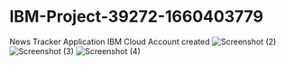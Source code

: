 # IBM-Project-39272-1660403779
News Tracker Application
IBM Cloud Account created
![Screenshot (2)](https://user-images.githubusercontent.com/114080648/191539831-75b3a6c8-edb3-4e85-91a9-a217fd19d9a6.png)
![Screenshot (3)](https://user-images.githubusercontent.com/114080648/191539840-6d7326ec-9ec5-4a5e-b443-e03d3a94002d.png)
![Screenshot (4)](https://user-images.githubusercontent.com/114080648/191539848-ff51ac97-a6e0-4659-9ed9-7ec6d5bdd915.png)
